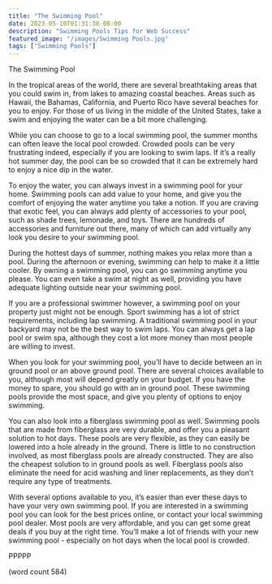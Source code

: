 ```yaml
---
title: "The Swimming Pool"
date: 2023-05-10T01:31:38-08:00
description: "Swimming Pools Tips for Web Success"
featured_image: "/images/Swimming Pools.jpg"
tags: ["Swimming Pools"]
---
```


The Swimming Pool

In the tropical areas of the world, there are several breathtaking areas that you could swim in, from lakes to amazing coastal beaches. Areas such as Hawaii, the Bahamas, California, and Puerto Rico have several beaches for you to enjoy.  For those of us living in the middle of the United States, take a swim and enjoying the water can be a bit more challenging.

While you can choose to go to a local swimming pool, the summer months can often leave the local pool crowded.  Crowded pools can be very frustrating indeed, especially if you are looking to swim laps. If it’s a really hot summer day, the pool can be so crowded that it can be extremely hard to enjoy a nice dip in the water.

To enjoy the water, you can always invest in a swimming pool for your home.  Swimming pools can add value to your home, and give you the comfort of enjoying the water anytime you take a notion.  If you are craving that exotic feel, you can always add plenty of accessories to your pool, such as shade trees, lemonade, and toys.  There are hundreds of accessories and furniture out there, many of which can add virtually any look you desire to your swimming pool.

During the hottest days of summer, nothing makes you relax more than a pool.  During the afternoon or evening, swimming can help to make it a little cooler.  By owning a swimming pool, you can go swimming anytime you please.  You can even take a swim at night as well, providing you have adequate lighting outside near your swimming pool.

If you are a professional swimmer however, a swimming pool on your property just might not be enough.  Sport swimming has a lot of strict requirements, including lap swimming.  A traditional swimming pool in your backyard may not be the best way to swim laps.  You can always get a lap pool or swim spa, although they cost a lot more money than most people are willing to invest.

When you look for your swimming pool, you’ll have to decide between an in ground pool or an above ground pool.  There are several choices available to you, although most will depend greatly on your budget.  If you have the money to spare, you should go with an in ground pool.  These swimming pools provide the most space, and give you plenty of options to enjoy swimming.

You can also look into a fiberglass swimming pool as well.  Swimming pools that are made from fiberglass are very durable, and offer you a pleasant solution to hot days.  These pools are very flexible, as they can easily be lowered into a hole already in the ground.  There is little to no construction involved, as most fiberglass pools are already constructed.  They are also the cheapest solution to in ground pools as well.  Fiberglass pools also eliminate the need for acid washing and liner replacements, as they don’t require any type of treatments.

With several options available to you, it’s easier than ever these days to have your very own swimming pool.  If you are interested in a swimming pool you can look for the best prices online, or contact your local swimming pool dealer.  Most pools are very affordable, and you can get some great deals if you buy at the right time.  You’ll make a lot of friends with your new swimming pool - especially on hot days when the local pool is crowded.

PPPPP

(word count 584)
